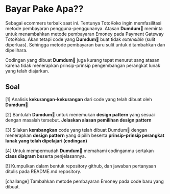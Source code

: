 # Bayar Pake Apa??

Sebagai ecommers terbaik saat ini. Tentunya TotoKoko ingin memfasilitasi metode pembayaran pengguna-penggunanya. Atasan **Dumdum**🐣 meminta untuk menambahkan metode pembayaran Emoney pada Payment Gateway TotoKoko. Akan tetapi code yang **Dumdum**🐣 buat tidak _extensible_ (sulit diperluas). Sehingga metode pembayaran baru sulit untuk ditambahkan dan dipelihara.

Codingan yang dibuat **Dumdum**🐣 juga kurang tepat menurut sang atasan karena tidak menerapkan prinsip-prinsip pengembangan perangkat lunak yang telah diajarkan.

## Soal

[1] Analisis **kekurangan-kekurangan** dari code yang telah dibuat oleh **Dumdum**🐣

[2] Bantulah **Dumdum**🐣 untuk menemukan **design pattern** yang sesuai dengan masalah tersebut. **Jelaskan alasan pemilihan design pattern**

[3] Silakan **kembangkan** code yang telah dibuat Dumdum🐣 dengan menerapkan **design pattern** yang dipilih beserta **prinsip-prinsip perangkat lunak yang telah dipelajari (codingan)**

[4] Untuk mempermudah **Dumdum**🐣 memahami codinganmu sertakan **class diagram** beserta penjelasannya.

[!] Kumpulkan dalam bentuk repository github, dan jawaban pertanyaan ditulis pada README.md repository.

[challange] Tambahkan metode pembayaran Emoney pada code baru yang dibuat.
